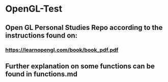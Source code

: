 # OpenGL-Test <br>
 
## Open GL Personal Studies Repo according to the instructions found on: 

### https://learnopengl.com/book/book_pdf.pdf

## Further explanation on some functions can be found in functions.md
